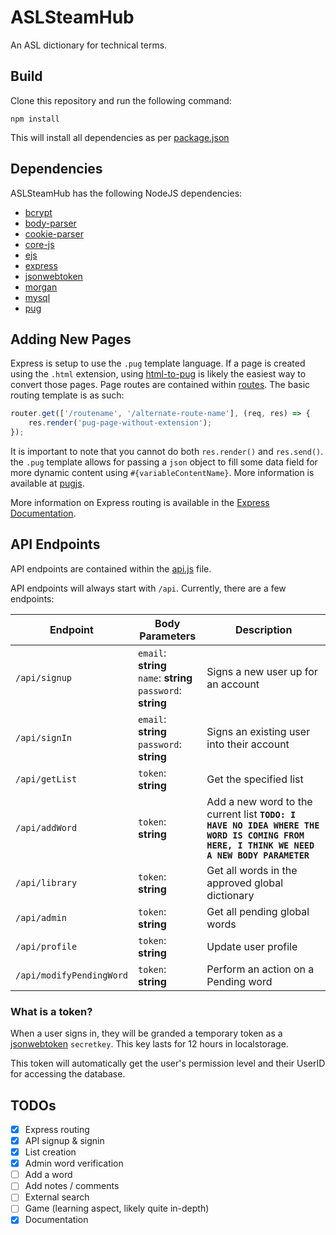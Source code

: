 # ASLSteamHub
An ASL dictionary for technical terms.

## Build
Clone this repository and run the following command:
```
npm install
```

This will install all dependencies as per [package.json](./package.json)

## Dependencies
ASLSteamHub has the following NodeJS dependencies:
- [bcrypt](https://www.npmjs.com/package/bcrypt)
- [body-parser](https://www.npmjs.com/package/body-parser)
- [cookie-parser](https://www.npmjs.com/package/cookie-parser)
- [core-js](https://www.npmjs.com/package/core-js)
- [ejs](https://www.npmjs.com/package/ejs)
- [express](https://www.npmjs.com/package/express)
- [jsonwebtoken](https://www.npmjs.com/package/jsonwebtoken)
- [morgan](https://www.npmjs.com/package/morgan)
- [mysql](https://www.npmjs.com/package/mysql)
- [pug](https://www.npmjs.com/package/pug)

## Adding New Pages
Express is setup to use the `.pug` template language.
If a page is created using the `.html` extension, using [html-to-pug](https://html-to-pug.com) is likely the easiest way to convert those pages.
Page routes are contained within [routes](./routes/). The basic routing template is as such:
```js
router.get(['/routename', '/alternate-route-name'], (req, res) => {
    res.render('pug-page-without-extension');
});
```
It is important to note that you cannot do both `res.render()` and `res.send()`. the `.pug` template allows for passing a `json` object to fill some data field for more dynamic content using `#{variableContentName}`. More information is available at [pugjs](https://pugjs.org/api/getting-started.html).

More information on Express routing is available in the [Express Documentation](https://expressjs.com/en/guide/routing.html).

## API Endpoints
API endpoints are contained within the [api.js](./routes/api.js) file.

API endpoints will always start with `/api`.
Currently, there are a few endpoints:

|Endpoint|Body Parameters|Description|
|---|---|---|
|`/api/signup`|`email`: __string__<br>`name`: __string__<br>`password`: __string__|Signs a new user up for an account|
|`/api/signIn`|`email`: __string__<br>`password`: __string__|Signs an existing user into their account|
|`/api/getList`|`token`: __string__|Get the specified list|
|`/api/addWord`|`token`: __string__<br>|Add a new word to the current list __`TODO: I HAVE NO IDEA WHERE THE WORD IS COMING FROM HERE, I THINK WE NEED A NEW BODY PARAMETER`__|
|`/api/library`|`token`: __string__|Get all words in the approved global dictionary|
|`/api/admin`|`token`: __string__|Get all pending global words|
|`/api/profile`|`token`: __string__|Update user profile|
|`/api/modifyPendingWord`|`token`: __string__|Perform an action on a Pending word|

### What is a __token__?
When a user signs in, they will be granded a temporary token as a [jsonwebtoken](https://www.npmjs.com/package/jsonwebtoken) `secretkey`. This key lasts for 12 hours in localstorage.

This token will automatically get the user's permission level and their UserID for accessing the database. 

## TODOs
- [x] Express routing
- [x] API signup & signin
- [x] List creation
- [x] Admin word verification
- [ ] Add a word
- [ ] Add notes / comments
- [ ] External search
- [ ] Game (learning aspect, likely quite in-depth)
- [x] Documentation